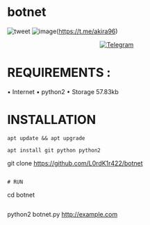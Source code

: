 # botnet
![tweet](https://steamuserimages-a.akamaihd.net/ugc/943951547336911675/8FC1DADCBAF77B83508E1E203373F3EEFF9D7DF9/)
![image](https://img.shields.io/badge/-Telegram-blue)(https://t.me/akira96)
<p align="center">
<a href="https://bit.ly/3EPoOmA"><img title="Telegram" src="https://img.shields.io/badge/-Telegram-blue?colorA=%23ff8100&colorB=%23017e40&colorC=%23ff0000&style=for-the-badge"></a>
</p>

# REQUIREMENTS :
• Internet
• python2
• Storage 57.83kb


# INSTALLATION
```
apt update && apt upgrade
```
```
apt install git python python2
```
git clone https://github.com/L0rdK1r422/botnet
```

# RUN
```
cd botnet
```
```
python2 botnet.py http://example.com
```


